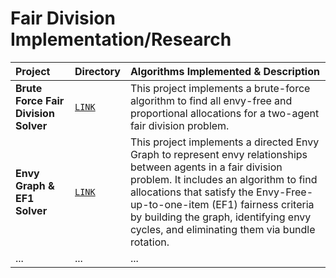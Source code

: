 # Fair Division Implementation/Research

| Project | Directory | Algorithms Implemented & Description |
| :--- | :--- | :--- |
| **Brute Force Fair Division Solver** | [`LINK`](Basic%20Fair%20Division) | This project implements a brute-force algorithm to find all envy-free and proportional allocations for a two-agent fair division problem. |
| **Envy Graph & EF1 Solver** | [`LINK`](Envy%20Free%20Graph) | This project implements a directed Envy Graph to represent envy relationships between agents in a fair division problem. It includes an algorithm to find allocations that satisfy the Envy-Free-up-to-one-item (EF1) fairness criteria by building the graph, identifying envy cycles, and eliminating them via bundle rotation. |
| ... | ... | ... |
